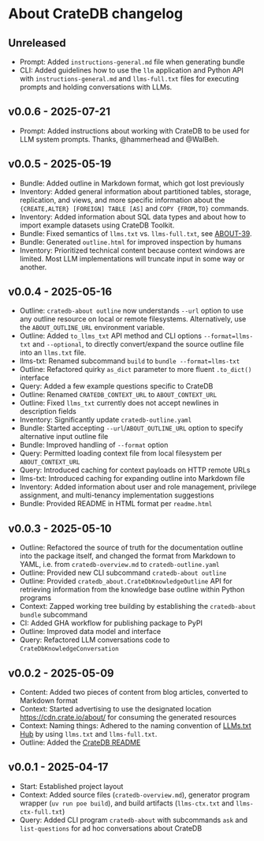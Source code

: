 # About CrateDB changelog

## Unreleased
- Prompt: Added `instructions-general.md` file when generating bundle
- CLI: Added guidelines how to use the `llm` application and Python API
  with `instructions-general.md` and `llms-full.txt` files for executing
  prompts and holding conversations with LLMs.

## v0.0.6 - 2025-07-21
- Prompt: Added instructions about working with CrateDB to be used for
  LLM system prompts. Thanks, @hammerhead and @WalBeh.

## v0.0.5 - 2025-05-19
- Bundle: Added outline in Markdown format, which got lost previously
- Inventory: Added general information about partitioned tables, storage,
  replication, and views, and more specific information about the
  `{CREATE,ALTER} [FOREIGN] TABLE [AS]` and `COPY {FROM,TO}` commands.
- Inventory: Added information about SQL data types and about how to import
  example datasets using CrateDB Toolkit.
- Bundle: Fixed semantics of `llms.txt` vs. `llms-full.txt`, see [ABOUT-39].
- Bundle: Generated `outline.html` for improved inspection by humans
- Inventory: Prioritized technical content because context windows are limited.
  Most LLM implementations will truncate input in some way or another.

[ABOUT-39]: https://github.com/crate/about/issues/39

## v0.0.4 - 2025-05-16
- Outline: `cratedb-about outline` now understands `--url` option to use
  any outline resource on local or remote filesystems. Alternatively, use
  the `ABOUT_OUTLINE_URL` environment variable.
- Outline: Added `to_llms_txt` API method and CLI options `--format=llms-txt`
  and `--optional`, to directly convert/expand the source outline file into
  an `llms.txt` file.
- llms-txt: Renamed subcommand `build` to `bundle --format=llms-txt`
- Outline: Refactored quirky `as_dict` parameter to more fluent `.to_dict()`
  interface
- Query: Added a few example questions specific to CrateDB
- Outline: Renamed `CRATEDB_CONTEXT_URL` to `ABOUT_CONTEXT_URL`
- Outline: Fixed `llms_txt` currently does not accept newlines in description fields
- Inventory: Significantly update `cratedb-outline.yaml`
- Bundle: Started accepting `--url`/`ABOUT_OUTLINE_URL` option to specify
  alternative input outline file
- Bundle: Improved handling of `--format` option
- Query: Permitted loading context file from local filesystem
  per `ABOUT_CONTEXT_URL`
- Query: Introduced caching for context payloads on HTTP remote URLs
- llms-txt: Introduced caching for expanding outline into Markdown file
- Inventory: Added information about user and role management, privilege assignment,
  and multi-tenancy implementation suggestions
- Bundle: Provided README in HTML format per `readme.html`

## v0.0.3 - 2025-05-10
- Outline: Refactored the source of truth for the documentation outline
  into the package itself, and changed the format from Markdown to YAML,
  i.e. from `cratedb-overview.md` to `cratedb-outline.yaml`
- Outline: Provided new CLI subcommand `cratedb-about outline`
- Outline: Provided `cratedb_about.CrateDbKnowledgeOutline` API for retrieving
  information from the knowledge base outline within Python programs
- Context: Zapped working tree building by establishing the
  `cratedb-about bundle` subcommand
- CI: Added GHA workflow for publishing package to PyPI
- Outline: Improved data model and interface
- Query: Refactored LLM conversations code to `CrateDbKnowledgeConversation`

## v0.0.2 - 2025-05-09
- Content: Added two pieces of content from blog articles, converted to Markdown format
- Context: Started advertising to use the designated location
  https://cdn.crate.io/about/ for consuming the generated resources
- Context: Naming things: Adhered to the naming convention of [LLMs.txt Hub]
  by using `llms.txt` and `llms-full.txt`.
- Outline: Added the [CrateDB README]

## v0.0.1 - 2025-04-17
- Start: Established project layout
- Context: Added source files (`cratedb-overview.md`), generator program wrapper
  (`uv run poe build`), and build artifacts (`llms-ctx.txt` and `llms-ctx-full.txt`)
- Query: Added CLI program `cratedb-about` with subcommands `ask` and `list-questions`
  for ad hoc conversations about CrateDB


[CrateDB README]: https://github.com/crate/crate/blob/master/README.rst
[LLMs.txt Hub]: https://llmtxt.dev/hub
